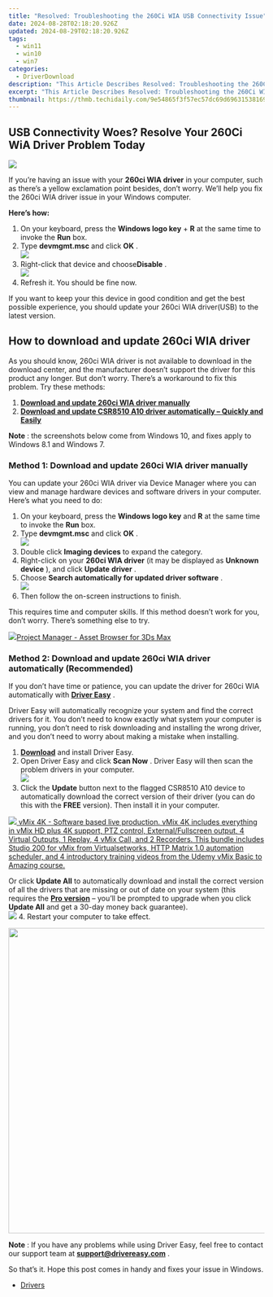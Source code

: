 ```yaml
---
title: "Resolved: Troubleshooting the 260Ci WIA USB Connectivity Issue"
date: 2024-08-28T02:18:20.926Z
updated: 2024-08-29T02:18:20.926Z
tags:
  - win11
  - win10
  - win7
categories:
  - DriverDownload
description: "This Article Describes Resolved: Troubleshooting the 260Ci WIA USB Connectivity Issue"
excerpt: "This Article Describes Resolved: Troubleshooting the 260Ci WIA USB Connectivity Issue"
thumbnail: https://thmb.techidaily.com/9e54865f3f57ec57dc69d69631538169245afb52f02b58f105955b7146a11c16.jpg
---
```


## USB Connectivity Woes? Resolve Your 260Ci WiA Driver Problem Today

![](https://images.drivereasy.com/wp-content/uploads/2019/09/260.jpg)

 If you’re having an issue with your **260ci WIA driver** in your computer, such as there’s a yellow exclamation point besides, don’t worry. We’ll help you fix the 260ci WIA driver issue in your Windows computer.

**Here’s how:**

1. On your keyboard, press the **Windows logo key** \+ **R** at the same time to invoke the **Run** box.
2. Type **devmgmt.msc** and click **OK** .  
![](https://images.drivereasy.com/wp-content/uploads/2019/07/device-manager-2.jpg)
3. Right-click that device and choose**Disable** .  
![](https://images.drivereasy.com/wp-content/uploads/2019/09/disable.jpg)
4. Refresh it. You should be fine now.

 If you want to keep your this device in good condition and get the best possible experience, you should update your 260ci WIA driver(USB) to the latest version.

## How to download and update 260ci WIA driver

 As you should know, 260ci WIA driver is not available to download in the download center, and the manufacturer doesn’t support the driver for this product any longer. But don’t worry. There’s a workaround to fix this problem. Try these methods:

1. [**Download and update 260ci WIA driver manually**](https://tools.techidaily.com/drivereasy/download/)
2. **[Download and update CSR8510 A10 driver automatically – Quickly and Easily](https://tools.techidaily.com/drivereasy/download/)**

**Note** : the screenshots below come from Windows 10, and fixes apply to Windows 8.1 and Windows 7.

### Method 1: Download and update 260ci WIA driver manually

 You can update your 260ci WIA driver via Device Manager where you can view and manage hardware devices and software drivers in your computer. Here’s what you need to do:

1. On your keyboard, press the **Windows logo key** and **R** at the same time to invoke the **Run** box.
2. Type **devmgmt.msc** and click **OK** .  
![](https://images.drivereasy.com/wp-content/uploads/2019/07/device-manager-2.jpg)
3. Double click **Imaging devices** to expand the category.
4. Right-click on your **260ci WIA driver** (it may be displayed as **Unknown device** ), and click **Update** **driver** .
5. Choose **Search automatically for updated driver software** .  
![](https://images.drivereasy.com/wp-content/uploads/2018/11/img_5be13cd36976a.jpg)
6. Then follow the on-screen instructions to finish.

 This requires time and computer skills. If this method doesn’t work for you, don’t worry. There’s something else to try.

<!-- affiliate ads begin -->
<a href="https://secure.2checkout.com/order/checkout.php?PRODS=4709458&QTY=1&AFFILIATE=108875&CART=1"><img src="https://3d-kstudio.com/wp-content/uploads/2019/10/Project-Manager-version-3-1600x900-768x419.jpg" border="0">Project Manager - Asset Browser for 3Ds Max</a>
<!-- affiliate ads end -->
### Method 2: Download and update 260ci WIA driver automatically (Recommended)

 If you don’t have time or patience, you can update the driver for 260ci WIA automatically with **[Driver Easy](https://tools.techidaily.com/drivereasy/download/)**  .

 Driver Easy will automatically recognize your system and find the correct drivers for it. You don’t need to know exactly what system your computer is running, you don’t need to risk downloading and installing the wrong driver, and you don’t need to worry about making a mistake when installing.

1. **[Download](https://tools.techidaily.com/drivereasy/download/)** [](https://tools.techidaily.com/drivereasy/download/) and install Driver Easy.
2. Open Driver Easy and click **Scan Now** . Driver Easy will then scan the problem drivers in your computer.  
![](https://images.drivereasy.com/wp-content/uploads/2019/09/11.jpg)
3. Click the **Update** button next to the flagged CSR8510 A10 device to automatically download the correct version of their driver (you can do this with the **FREE** version). Then install it in your computer.  
<!-- affiliate ads begin -->
<a href="https://secure.2checkout.com/order/checkout.php?PRODS=30901369&QTY=1&AFFILIATE=108875&CART=1"> <img src="https://secure.avangate.com/images/merchant/ce9a6fb2becc2d235e62b125e9260102/products/1_copy_vMixCallScreenshot1-large.jpg" border="0"> vMix 4K - Software based live production. vMix 4K includes everything in vMix HD plus 4K support, PTZ control, External/Fullscreen output, 4 Virtual Outputs, 1 Replay, 4 vMix Call, and 2 Recorders. 
This bundle includes Studio 200 for vMix from Virtualsetworks, HTTP Matrix 1.0 automation scheduler, and 4 introductory training videos from the Udemy vMix Basic to Amazing course. </a>
<!-- affiliate ads end -->

 Or click **Update All** to automatically download and install the correct version of all the drivers that are missing or out of date on your system (this requires the **[Pro version](https://tools.techidaily.com/drivereasy/download/)**  – you’ll be prompted to upgrade when you click **Update All** and get a 30-day money back guarantee).  
![](https://images.drivereasy.com/wp-content/uploads/2019/09/csr.jpg)
4. Restart your computer to take effect.
<!-- affiliate ads begin -->
<a href="https://appsumo.8odi.net/c/5597632/2087394/7443" target="_top" id="2087394"><img src="//a.impactradius-go.com/display-ad/7443-2087394" border="0" alt="" width="1200" height="600"/></a><img height="0" width="0" src="https://appsumo.8odi.net/i/5597632/2087394/7443" style="position:absolute;visibility:hidden;" border="0" />
<!-- affiliate ads end -->

**Note** : If you have any problems while using Driver Easy, feel free to contact our support team at [**support@drivereasy.com**](https://tools.techidaily.com/drivereasy/download/) .

 So that’s it. Hope this post comes in handy and fixes your issue in Windows.

* [Drivers](https://tools.techidaily.com/drivereasy/download/)

<ins class="adsbygoogle"
     style="display:block"
     data-ad-format="autorelaxed"
     data-ad-client="ca-pub-7571918770474297"
     data-ad-slot="1223367746"></ins>



<ins class="adsbygoogle"
     style="display:block"
     data-ad-client="ca-pub-7571918770474297"
     data-ad-slot="8358498916"
     data-ad-format="auto"
     data-full-width-responsive="true"></ins>


